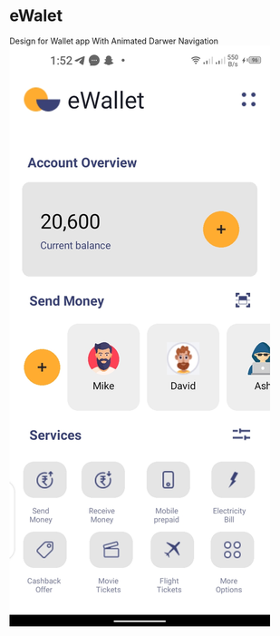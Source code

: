 # eWalet
Design for Wallet app With Animated  Darwer Navigation
![screen shoot](img/Home_Design.png)
